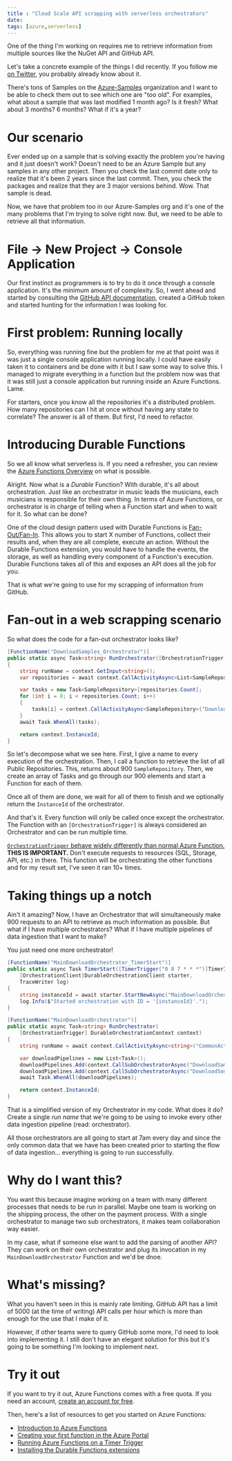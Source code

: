 ```yaml
---
title : "Cloud Scale API scrapping with serverless orchestrators"
date: 
tags: [azure,serverless]
---
```


One of the thing I'm working on requires me to retrieve information from multiple sources like the NuGet API and GitHub API.

Let's take a concrete example of the things I did recently. If you follow me [on Twitter](https://twitter.com/MaximRouiller), you probably already know about it.

There's tons of Samples on the [Azure-Samples](https://github.com/Azure-Samples/) organization and I want to be able to check them out to see which one are "too old". For examples, what about a sample that was last modified 1 month ago? Is it fresh? What about 3 months? 6 months? What if it's a year?

# Our scenario

Ever ended up on a sample that is solving exactly the problem you're having and it just doesn't work? Doesn't need to be an Azure Sample but any samples in any other project. Then you check the last commit date only to realize that it's been 2 years since the last commit. Then, you check the packages and realize that they are 3 major versions behind. Wow. That sample is dead.

Now, we have that problem too in our Azure-Samples org and it's one of the many problems that I'm trying to solve right now. But, we need to be able to retrieve all that information.

# File -> New Project -> Console Application

Our first instinct as programmers is to try to do it once through a console application. It's the minimum amount of complexity. So, I went ahead and started by consulting the [GitHub API documentation](), created a GitHub token and started hunting for the information I was looking for.

# First problem: Running locally

So, everything was running fine but the problem for me at that point was it was just a single console application running locally. I could have easily taken it to containers and be done with it but I saw some way to solve this. I managed to migrate everything in a function but the problem now was that it was still just a console application but running inside an Azure Functions. Lame.

For starters, once you know all the repositories it's a distributed problem. How many repositories can I hit at once without having any state to correlate? The answer is all of them. But first, I'd need to refactor.

# Introducing Durable Functions

So we all know what serverless is. If you need a refresher, you can review the [Azure Functions Overview](https://docs.microsoft.com/azure/azure-functions/functions-overview?WT.mc_id=none-blog-marouill) on what is possible.

Alright. Now what is a *Durable* Function? With durable, it's all about orchestration. Just like an orchestrator in music leads the musicians, each musicians is responsible for their own thing. In terms of Azure Functions, or orchestrator is in charge of telling when a Function start and when to wait for it. So what can be done?

One of the cloud design pattern used with Durable Functions is [Fan-Out/Fan-In](https://docs.microsoft.com/azure/azure-functions/durable-functions-cloud-backup?WT.mc_id=none-blog-marouill). This allows you to start X number of Functions, collect their results and, when they are all complete, execute an action. Without the Durable Functions extension, you would have to handle the events, the storage, as well as handling every component of a Function's execution. Durable Functions takes all of this and exposes an API does all the job for you.

That is what we're going to use for my scrapping of information from GitHub.

# Fan-out in a web scrapping scenario

So what does the code for a fan-out orchestrator looks like?

```csharp
[FunctionName("DownloadSamples_Orchestrator")]
public static async Task<string> RunOrchestrator([OrchestrationTrigger] DurableOrchestrationContext context, TraceWriter log)
{
    string runName = context.GetInput<string>();
    var repositories = await context.CallActivityAsync<List<SampleRepository>>("DownloadSamples_GetAllPublicRepositories", null);

    var tasks = new Task<SampleRepository>[repositories.Count];
    for (int i = 0; i < repositories.Count; i++)
    {
        tasks[i] = context.CallActivityAsync<SampleRepository>("DownloadSamples_UpdateRepositoryData", (runName, repositories[i]));
    }
    await Task.WhenAll(tasks);

    return context.InstanceId;
}
```

So let's decompose what we see here. First, I give a name to every execution of the orchestration. Then, I call a function to retrieve the list of all Public Repositories. This, returns about 900 `SampleRepository`. Then, we create an array of Tasks and go through our 900 elements and start a Function for each of them.

Once all of them are done, we wait for all of them to finish and we optionally return the `InstanceId` of the orchestrator.

And that's it. Every function will only be called once except the orchestrator. The Function with an `[OrchestrationTrigger]` is always considered an Orchestrator and can be run multiple time. 

[`OrchestrationTrigger` behave widely differently than normal Azure Function.](https://docs.microsoft.com/azure/azure-functions/durable-functions-bindings?WT.mc_id=none-blog-marouill#trigger-behavior) **THIS IS IMPORTANT.** Don't execute requests to resources (SQL, Storage, API, etc.) in there. This function will be orchestrating the other functions and for my result set, I've seen it ran 10+ times.

# Taking things up a notch

Ain't it amazing? Now, I have an Orchestrator that will simultaneously make 900 requests to an API to retrieve as much information as possible. But what if I have multiple orchestrators? What if I have multiple pipelines of data ingestion that I want to make?

You just need one more orchestrator!

```csharp
[FunctionName("MainDownloadOrchestrator_TimerStart")]
public static async Task TimerStart([TimerTrigger("0 0 7 * * *")]TimerInfo myTimer,
    [OrchestrationClient]DurableOrchestrationClient starter,
    TraceWriter log)
{
    string instanceId = await starter.StartNewAsync("MainDownloadOrchestrator", null);
    log.Info($"Started orchestration with ID = '{instanceId}'.");
}

[FunctionName("MainDownloadOrchestrator")]
public static async Task<string> RunOrchestrator(
    [OrchestrationTrigger] DurableOrchestrationContext context)
{
    string runName = await context.CallActivityAsync<string>("CommonActivityFunctions_CreateRun", null);

    var downloadPipelines = new List<Task>();
    downloadPipelines.Add(context.CallSubOrchestratorAsync("DownloadSamples_Orchestrator", runName));
    downloadPipelines.Add(context.CallSubOrchestratorAsync("DownloadSomethingElse_Orchestration", runName));
    await Task.WhenAll(downloadPipelines);

    return context.InstanceId;
}
```

That is a simplified version of my Orchestrator in my code. What does it do? Create a single *run name* that we're going to be using to invoke every other data ingestion pipeline (read: orchestrator).

All those orchestrators are all going to start at 7am every day and since the only common data that we have has been created prior to starting the flow of data ingestion... everything is going to run successfully.

# Why do I want this?

You want this because imagine working on a team with many different processes that needs to be run in parallel. Maybe one team is working on the shipping process, the other on the payment process. With a single orchestrator to manage two sub orchestrators, it makes team collaboration way easier.

In my case, what if someone else want to add the parsing of another API? They can work on their own orchestrator and plug its invocation in my `MainDownloadOrchestrator` Function and we'd be dnoe.

# What's missing?

What you haven't seen in this is mainly rate limiting. GitHub API has a limit of 5000 (at the time of writing) API calls per hour which is more than enough for the use that I make of it.

However, if other teams were to query GitHub some more, I'd need to look into implementing it. I still don't have an elegant solution for this but it's going to be something I'm looking to implement next.

# Try it out

If you want to try it out, Azure Functions comes with a free quota. If you need an account, [create an account for free](https://azure.microsoft.com/free/?WT.mc_id=none-blog-marouill).

Then, here's a list of resources to get you started on Azure Functions:

* [Introduction to Azure Functions](https://docs.microsoft.com/azure/azure-functions/functions-overview?WT.mc_id=none-blog-marouill)
* [Creating your first function in the Azure Portal](https://docs.microsoft.com/azure/azure-functions/functions-create-first-azure-function?WT.mc_id=none-blog-marouill)
* [Running Azure Functions on a Timer Trigger](https://docs.microsoft.com/azure/azure-functions/functions-create-scheduled-function?WT.mc_id=none-blog-marouill)
* [Installing the Durable Functions extensions](https://docs.microsoft.com/en-us/azure/azure-functions/durable-functions-install)